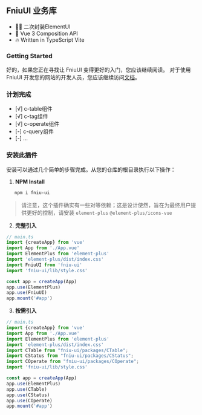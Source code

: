 ## FniuUI 业务库

- 👍🏻 二次封装ElementUI
- 💪 Vue 3 Composition API
- 🔥 Written in TypeScript Vite


### Getting Started
好的，如果您正在寻找让 FniuUI 变得更好的入门，您应该继续阅读。
对于使用 FniuUI 开发您的网站的开发人员，您应该继续访问[文档](http://120.27.68.97/fniu-ui-doc/)。

### 计划完成
- [√] c-table组件
- [√] c-tag组件
- [√] c-operate组件
- [-] c-query组件
- [-] ...

### 安装此插件
安装可以通过几个简单的步骤完成。从您的仓库的根目录执行以下操作：
1. **NPM Install**
```bash
   npm i fniu-ui
```

> 请注意，这个插件确实有一些对等依赖；这是设计使然，旨在为最终用户提供更好的控制，请安装 `element-plus` `@element-plus/icons-vue` 

2. **完整引入**
```ts
// main.ts
import {createApp} from 'vue'
import App from './App.vue'
import ElementPlus from 'element-plus'
import 'element-plus/dist/index.css'
import FniuUI from 'fniu-ui'
import 'fniu-ui/lib/style.css'

const app = createApp(App)
app.use(ElementPlus)
app.use(FniuUI)
app.mount('#app')

```

3. **按需引入**
```ts
// main.ts
import {createApp} from 'vue'
import App from './App.vue'
import ElementPlus from 'element-plus'
import 'element-plus/dist/index.css'
import CTable from "fniu-ui/packages/CTable";
import CStatus from "fniu-ui/packages/CStatus";
import COperate from "fniu-ui/packages/COperate";
import 'fniu-ui/lib/style.css'

const app = createApp(App)
app.use(ElementPlus)
app.use(CTable)
app.use(CStatus)
app.use(COperate)
app.mount('#app')

```


